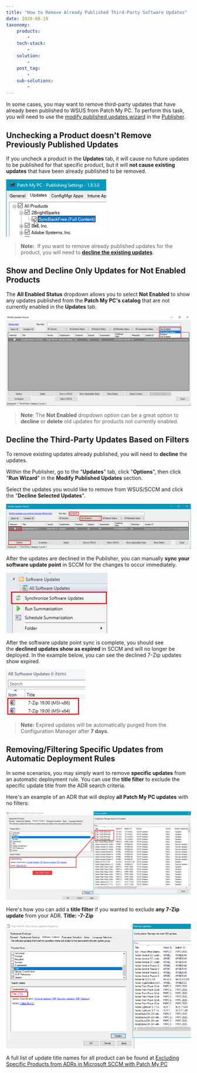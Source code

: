 ```yaml
---
title: "How to Remove Already Published Third-Party Software Updates"
date: 2020-08-19
taxonomy:
    products:
        - 
    tech-stack:
        - 
    solution:
        - 
    post_tag:
        - 
    sub-solutions:
        - 
---
```


In some cases, you may want to remove third-party updates that have already been published to WSUS from Patch My PC. To perform this task, you will need to use the [modify published updates wizard](https://patchmypc.com/modify-published-third-party-updates-wizard) in the [Publisher](/publishing-service-setup-documentation).

## Unchecking a Product doesn't Remove Previously Published Updates

If you uncheck a product in the **Updates** tab, it will cause no future updates to be published for that specific product, but it will **not cause existing updates** that have been already published to be removed.

![Unchecked Third-Party Update Patch My PC](/_images/UnChecking-Product-PatchMyPC-Updates.gif "Unchecked Third-Party Update Patch My PC")

> **Note:**  If you want to remove already published updates for the product, you will need to **[decline the existing updates](#topic2)**.

## Show and Decline Only Updates for Not Enabled Products

The **All Enabled Status** dropdown allows you to select **Not Enabled** to show any updates published from the **Patch My PC's catalog** that are not currently enabled in the **Updates** tab.

![](/_images/Not-enabled-products.png)

> **Note**: The **Not Enabled** dropdown option can be a great option to **decline** or **delete** old updates for products not currently enabled.

## Decline the Third-Party Updates Based on Filters

To remove existing updates already published, you will need to **decline** the updates.

Within the Publisher, go to the "**Updates**" tab, click "**Options**", then click "**Run Wizard**" in the **Modify Published Updates** section.

Select the updates you would like to remove from WSUS/SCCM and click the "**Decline Selected Updates**".

![Filter and Remove Third-Party Update](/_images/filter-and-decline-update.png "Filter and Remove Third-Party Update")

After the updates are declined in the Publisher, you can manually **sync your software update point** in SCCM for the changes to occur immediately.

![sync sccm software update point for declined updates](/_images/sync-sccm-software-update-point-for-declined-updates.png "sync sccm software update point for declined updates")

After the software update point sync is complete, you should see the **declined updates show as expired** in SCCM and will no longer be deployed. In the example below, you can see the declined 7-Zip updates show expired.

![updates marked as expired in sccm](/_images/updates-marked-as-expired-in-sccm.png "updates marked as expired in sccm")

> **Note:** Expired updates will be automatically purged from the Configuration Manager after **7 days**.

## Removing/Filtering Specific Updates from Automatic Deployment Rules

In some scenarios, you may simply want to remove **specific updates** from an automatic deployment rule. You can use the **title filter** to exclude the specific update title from the ADR search criteria.

Here's an example of an ADR that will deploy **all Patch My PC updates** with no filters:

![SCCM ADR with No Filters](/_images/no-adr-title-filter.png "SCCM ADR with No Filters")

Here's how you can add a **title filter** if you wanted to exclude **any 7-Zip update** from your ADR. **Title: -7-Zip**

![ADR Exclude Title Filter SCCM](/_images/ADR-Exclude-Title-Filter-SCCM.png "ADR Exclude Title Filter SCCM")

A full list of update title names for all product can be found at [Excluding Specific Products from ADRs in Microsoft SCCM with Patch My PC](/filtering-specific-third-party-product-from-adrs-in-microsoft-sccm-patch-my-pc-update-catalog#titlenames)